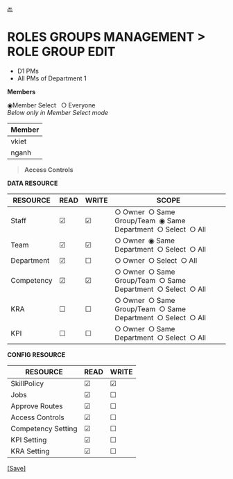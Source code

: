 [🔙](d1_list_roles.md)
# ROLES GROUPS MANAGEMENT > ROLE GROUP EDIT
  * D1 PMs
  * All PMs of Department 1 

**Members**  
  
&#9673;Member Select &nbsp;&nbsp;&#9675; Everyone  
*Below only in Member Select mode*  

| Member |
| ---- |
| vkiet |
| nganh |

> **Access Controls**  

**DATA RESOURCE**  

| RESOURCE | READ | WRITE | SCOPE |
| ---- | ---- | ---- | ---- |
| Staff | &#9745; | &#9745; | &#9675;&nbsp;Owner&nbsp;&nbsp;&#9675;&nbsp;Same Group/Team&nbsp;&nbsp;&#9673;&nbsp;Same Department&nbsp;&nbsp;&#9675;&nbsp;Select&nbsp;&nbsp;&#9675;&nbsp;All |
| Team | &#9745; | &#9745; | &#9675;&nbsp;Owner&nbsp;&nbsp;&#9673;&nbsp;Same Department&nbsp;&nbsp;&#9675;&nbsp;Select&nbsp;&nbsp;&#9675;&nbsp;All |
| Department | &#9745; | &#9744; | &#9675;&nbsp;Owner&nbsp;&nbsp;&#9675;&nbsp;Select&nbsp;&nbsp;&#9675;&nbsp;All  |
| Competency | &#9745; | &#9745; | &#9675;&nbsp;Owner&nbsp;&nbsp;&#9675;&nbsp;Same Group/Team&nbsp;&nbsp;&#9675;&nbsp;Same Department&nbsp;&nbsp;&#9675;&nbsp;Select&nbsp;&nbsp;&#9675;&nbsp;All |
| KRA | &#9744; | &#9744; | &#9675;&nbsp;Owner&nbsp;&nbsp;&#9675;&nbsp;Same Group/Team&nbsp;&nbsp;&#9675;&nbsp;Same Department&nbsp;&nbsp;&#9675;&nbsp;Select&nbsp;&nbsp;&#9675;&nbsp;All |
| KPI | &#9744; | &#9744; | &#9675;&nbsp;Owner&nbsp;&nbsp;&#9675;&nbsp;Same Department&nbsp;&nbsp;&#9675;&nbsp;Select&nbsp;&nbsp;&#9675;&nbsp;All |


**CONFIG RESOURCE**  

| RESOURCE | READ | WRITE |
| ---- | ---- | ---- |
| SkillPolicy | &#9745; | &#9745; |
| Jobs | &#9745; | &#9744; |
| Approve Routes | &#9745; | &#9744; |
| Access Controls | &#9745; | &#9744;  |
| Competency Setting | &#9745; | &#9744; |
| KPI Setting | &#9745; | &#9744;  |
| KRA Setting | &#9745; | &#9744; |

[[Save]]()
